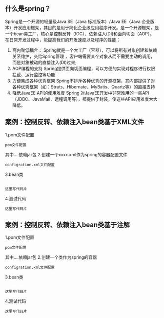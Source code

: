 ﻿<h2>什么是spring？</h2>
Spring是一个开源的轻量级Java SE（Java 标准版本）/Java EE（Java 企业版本）开发应用框架，其目的是用于简化企业级应用程序开发。是一个开源框架，是一个bean类工厂，核心是控制反转（IOC）、依赖注入(DI)和面向切面（AOP）。
在日常开发过程中，能提高我们的开发速度以及程序的性能：

 1. 高内聚低耦合：
Spring就是一个大工厂（容器），可以将所有对象创建和依赖关系维护，交给Spring管理 ，客户端需要某个对象从而不需要主动的调用，而是对象被动的直接注入(DI)过来;
 2. AOP编程的支持 
Spring提供面向切面编程，可以方便的实现对程序进行权限拦截、运行监控等功能
 3. 方便集成各种优秀框架 
Spring不排斥各种优秀的开源框架，其内部提供了对各种优秀框架（如：Struts、Hibernate、MyBatis、Quartz等）的直接支持
 4. 降低JavaEE API的使用难度 
Spring 对JavaEE开发中非常难用的一些API（JDBC、JavaMail、远程调用等），都提供了封装，使这些API应用难度大大降低。
<h2>案例：控制反转、依赖注入bean类基于XML文件</h2>
1.pom文件配置


```
pom文件配置
```
其中....依赖jar包
2.创建一个xxxx.xml作为spring的容器配置文件

```
configration.xml文件配置
```

3.bean类

```

这里写代码片

```

4.测试代码

 
```
这里写代码片
```

<h2>案例：控制反转、依赖注入bean类基于注解</h2>
1.pom文件配置


```
pom文件配置
```
其中....依赖jar包
2.创建一个类作为spring的容器

```
configration.xml文件配置
```

3.bean类

```

这里写代码片

```

4.测试代码

 
```
这里写代码片
```

 


